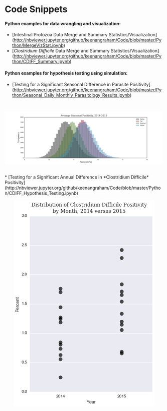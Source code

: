 
# Code Snippets 

#### Python examples for data wrangling and visualization:
* [Intestinal Protozoa Data Merge and Summary Statistics/Visualization] (http://nbviewer.jupyter.org/github/keenangraham/Code/blob/master/Python/MergeVizStat.ipynb)
* [*Clostridium Difficile* Data Merge and Summary Statistics/Visualization] (http://nbviewer.jupyter.org/github/keenangraham/Code/blob/master/Python/CDIFF_Summary.ipynb)

#### Python examples for hypothesis testing using simulation:
* [Testing for a Significant Seasonal Difference in Parasite Positivity] (http://nbviewer.jupyter.org/github/keenangraham/Code/blob/master/Python/Seasonal_Daily_Monthly_Parasitology_Results.ipynb)
<br>
<p align="center">
<a href="http://nbviewer.jupyter.org/github/keenangraham/Code/blob/master/Python/Seasonal_Daily_Monthly_Parasitology_Results.ipynb"><img src="https://raw.githubusercontent.com/keenangraham/keenangraham.github.io/master/project/results/Seasonal_Positivity.png" align="middle" ></a></p>
<br>
* [Testing for a Significant Annual Difference in *Clostridium Difficile* Positivity] (http://nbviewer.jupyter.org/github/keenangraham/Code/blob/master/Python/CDIFF_Hypothesis_Testing.ipynb)
<br>
<p align="center">
<a href="http://nbviewer.jupyter.org/github/keenangraham/Code/blob/master/Python/CDIFF_Hypothesis_Testing.ipynb">
  <img src="https://raw.githubusercontent.com/keenangraham/keenangraham.github.io/master/project/results/CDiffDiff.png">
</a>
</p>

